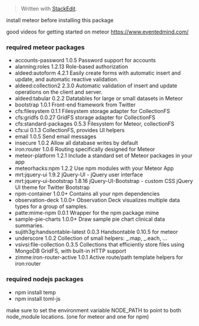 > Written with [StackEdit](https://stackedit.io/).

install meteor before installing this package

good videos for getting started on meteor
https://www.eventedmind.com/


### required meteor packages

* accounts-password             1.0.5  Password support for accounts
* alanning:roles                1.2.13  Role-based authorization
* aldeed:autoform               4.2.1 Easily create forms with automatic insert and update, and automatic reactive validation.
* aldeed:collection2            2.3.0 Automatic validation of insert and update operations on the client and server.
* aldeed:tabular                0.2.2 Datatables for large or small datasets in Meteor
* bootstrap                     1.0.1  Front-end framework from Twitter
* cfs:filesystem                0.1.1  Filesystem storage adapter for CollectionFS
* cfs:gridfs                    0.0.27  GridFS storage adapter for CollectionFS
* cfs:standard-packages         0.5.3  Filesystem for Meteor, collectionFS
* cfs:ui                        0.1.3  CollectionFS, provides UI helpers
* email                         1.0.5  Send email messages
* insecure                      1.0.2  Allow all database writes by default
* iron:router                   1.0.6  Routing specifically designed for Meteor
* meteor-platform               1.2.1  Include a standard set of Meteor packages in your app
* meteorhacks:npm               1.2.2  Use npm modules with your Meteor App
* mrt:jquery-ui                 1.9.2  jQuery-UI - jQuery user interface
* mrt:jquery-ui-bootstrap       1.8.16  jQuery-UI-Bootstrap - custom CSS jQuery UI theme for Twitter Bootstrap
* npm-container                 1.0.0+ Contains all your npm dependencies
* observation-deck              1.0.0+ Observation Deck visualizes multiple data types for a group of samples.
* patte:mime-npm                0.0.1  Wrapper for the npm package mime
* sample-pie-charts             1.0.0+ Draw sample pie chart clinical data summaries.
* sujith3g:handsontable-latest  0.0.3  Handsontable 0.10.5 for meteor
* underscore                    1.0.2  Collection of small helpers: _.map, _.each, ...
* vsivsi:file-collection        0.3.5  Collections that efficiently store files using MongoDB GridFS, with built-in HTTP support
* zimme:iron-router-active      1.0.1  Active route/path template helpers for iron:router

### required nodejs packages
* npm install temp
* npm install toml-js

make sure to set the environment variable NODE_PATH to point to both node_module locations. (one for meteor and one for npm)